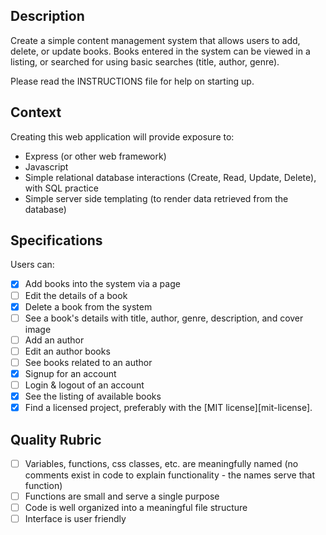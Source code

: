 ## Description

Create a simple content management system that allows users to add, delete, or update books.  Books entered in the system can be viewed in a listing, or searched for using basic searches (title, author, genre).

Please read the INSTRUCTIONS file for help on starting up.

## Context

Creating this web application will provide exposure to:
* Express (or other web framework)
* Javascript
* Simple relational database interactions (Create, Read, Update, Delete), with SQL practice
* Simple server side templating (to render data retrieved from the database)

## Specifications
Users can:
- [x] Add books into the system via a page
- [ ] Edit the details of a book
- [x] Delete a book from the system
- [ ] See a book's details with title, author, genre, description, and cover image
- [ ] Add an author
- [ ] Edit an author books
- [ ] See books related to an author
- [x] Signup for an account
- [ ] Login & logout of an account
- [x] See the listing of available books
- [x] Find a licensed project, preferably with the [MIT license][mit-license].

## Quality Rubric

- [ ] Variables, functions, css classes, etc. are meaningfully named (no comments exist in code to explain functionality - the names serve that function)
- [ ] Functions are small and serve a single purpose
- [ ] Code is well organized into a meaningful file structure
- [ ] Interface is user friendly
